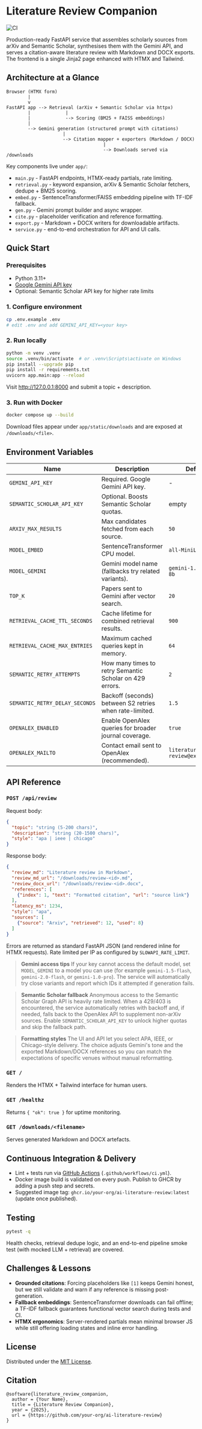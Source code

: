 # Literature Review Companion

![CI](https://img.shields.io/github/actions/workflow/status/your-org/ai-literature-review/ci.yml?branch=main)

Production-ready FastAPI service that assembles scholarly sources from arXiv and Semantic Scholar, synthesises them with the Gemini API, and serves a citation-aware literature review with Markdown and DOCX exports. The frontend is a single Jinja2 page enhanced with HTMX and Tailwind.

## Architecture at a Glance

```
Browser (HTMX form)
        |
        v
FastAPI app --> Retrieval (arXiv + Semantic Scholar via httpx)
        |             |
        |             --> Scoring (BM25 + FAISS embeddings)
        |
        --> Gemini generation (structured prompt with citations)
                     |
                     --> Citation mapper + exporters (Markdown / DOCX)
                                    |
                                    --> Downloads served via /downloads
```

Key components live under `app/`:
- `main.py` - FastAPI endpoints, HTMX-ready partials, rate limiting.
- `retrieval.py` - keyword expansion, arXiv & Semantic Scholar fetchers, dedupe + BM25 scoring.
- `embed.py` - SentenceTransformer/FAISS embedding pipeline with TF-IDF fallback.
- `gen.py` - Gemini prompt builder and async wrapper.
- `cite.py` - placeholder verification and reference formatting.
- `export.py` - Markdown + DOCX writers for downloadable artifacts.
- `service.py` - end-to-end orchestration for API and UI calls.

## Quick Start

### Prerequisites
- Python 3.11+
- [Google Gemini API key](https://ai.google.dev/)
- Optional: Semantic Scholar API key for higher rate limits

### 1. Configure environment

```bash
cp .env.example .env
# edit .env and add GEMINI_API_KEY=<your key>
```

### 2. Run locally

```bash
python -m venv .venv
source .venv/bin/activate  # or .venv\Scripts\activate on Windows
pip install --upgrade pip
pip install -r requirements.txt
uvicorn app.main:app --reload
```

Visit http://127.0.0.1:8000 and submit a topic + description.

### 3. Run with Docker

```bash
docker compose up --build
```

Download files appear under `app/static/downloads` and are exposed at `/downloads/<file>`.

## Environment Variables

| Name | Description | Default |
| ---- | ----------- | ------- |
| `GEMINI_API_KEY` | Required. Google Gemini API key. | - |
| `SEMANTIC_SCHOLAR_API_KEY` | Optional. Boosts Semantic Scholar quotas. | empty |
| `ARXIV_MAX_RESULTS` | Max candidates fetched from each source. | `50` |
| `MODEL_EMBED` | SentenceTransformer CPU model. | `all-MiniLM-L6-v2` |
| `MODEL_GEMINI` | Gemini model name (fallbacks try related variants). | `gemini-1.5-flash-8b` |
| `TOP_K` | Papers sent to Gemini after vector search. | `20` |
| `RETRIEVAL_CACHE_TTL_SECONDS` | Cache lifetime for combined retrieval results. | `900` |
| `RETRIEVAL_CACHE_MAX_ENTRIES` | Maximum cached queries kept in memory. | `64` |
| `SEMANTIC_RETRY_ATTEMPTS` | How many times to retry Semantic Scholar on 429 errors. | `2` |
| `SEMANTIC_RETRY_DELAY_SECONDS` | Backoff (seconds) between S2 retries when rate-limited. | `1.5` |
| `OPENALEX_ENABLED` | Enable OpenAlex queries for broader journal coverage. | `true` |
| `OPENALEX_MAILTO` | Contact email sent to OpenAlex (recommended). | `literature-review@example.com` |

## API Reference

### `POST /api/review`
Request body:
```json
{
  "topic": "string (5-200 chars)",
  "description": "string (20-1500 chars)",
  "style": "apa | ieee | chicago"
}
```
Response body:
```json
{
  "review_md": "Literature review in Markdown",
  "review_md_url": "/downloads/review-<id>.md",
  "review_docx_url": "/downloads/review-<id>.docx",
  "references": [
    {"index": 1, "text": "Formatted citation", "url": "source link"}
  ],
  "latency_ms": 1234,
  "style": "apa",
  "sources": [
    {"source": "Arxiv", "retrieved": 12, "used": 8}
  ]
}
```
Errors are returned as standard FastAPI JSON (and rendered inline for HTMX requests). Rate limited per IP as configured by `SLOWAPI_RATE_LIMIT`.

> **Gemini access tips**
> If your key cannot access the default model, set `MODEL_GEMINI` to a model you can use (for example `gemini-1.5-flash`, `gemini-2.0-flash`, or `gemini-1.0-pro`). The service will automatically try close variants and report which IDs it attempted if generation fails.

> **Semantic Scholar fallback**
> Anonymous access to the Semantic Scholar Graph API is heavily rate limited. When a 429/403 is encountered, the service automatically retries with backoff and, if needed, falls back to the OpenAlex API to supplement non-arXiv sources. Enable `SEMANTIC_SCHOLAR_API_KEY` to unlock higher quotas and skip the fallback path.

> **Formatting styles**
> The UI and API let you select APA, IEEE, or Chicago-style delivery. The choice adjusts Gemini's tone and the exported Markdown/DOCX references so you can match the expectations of specific venues without manual reformatting.

### `GET /`
Renders the HTMX + Tailwind interface for human users.

### `GET /healthz`
Returns `{ "ok": true }` for uptime monitoring.

### `GET /downloads/<filename>`
Serves generated Markdown and DOCX artefacts.

## Continuous Integration & Delivery

- Lint + tests run via [GitHub Actions](https://github.com/your-org/ai-literature-review/actions) (`.github/workflows/ci.yml`).
- Docker image build is validated on every push. Publish to GHCR by adding a push step and secrets.
- Suggested image tag: `ghcr.io/your-org/ai-literature-review:latest` (update once published).

## Testing

```bash
pytest -q
```

Health checks, retrieval dedupe logic, and an end-to-end pipeline smoke test (with mocked LLM + retrieval) are covered.

## Challenges & Lessons

- **Grounded citations**: Forcing placeholders like `[1]` keeps Gemini honest, but we still validate and warn if any reference is missing post-generation.
- **Fallback embeddings**: SentenceTransformer downloads can fail offline; a TF-IDF fallback guarantees functional vector search during tests and CI.
- **HTMX ergonomics**: Server-rendered partials mean minimal browser JS while still offering loading states and inline error handling.

## License

Distributed under the [MIT License](LICENSE).

## Citation

```
@software{literature_review_companion,
  author = {Your Name},
  title = {Literature Review Companion},
  year = {2025},
  url = {https://github.com/your-org/ai-literature-review}
}
```
